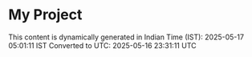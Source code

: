 # My Project

This content is dynamically generated in Indian Time (IST): 2025-05-17 05:01:11 IST
Converted to UTC: 2025-05-16 23:31:11 UTC
